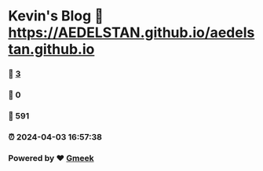 # Kevin's Blog :link: https://AEDELSTAN.github.io/aedelstan.github.io 
### :page_facing_up: [3](https://AEDELSTAN.github.io/aedelstan.github.io/tag.html) 
### :speech_balloon: 0 
### :hibiscus: 591 
### :alarm_clock: 2024-04-03 16:57:38 
### Powered by :heart: [Gmeek](https://github.com/Meekdai/Gmeek)
